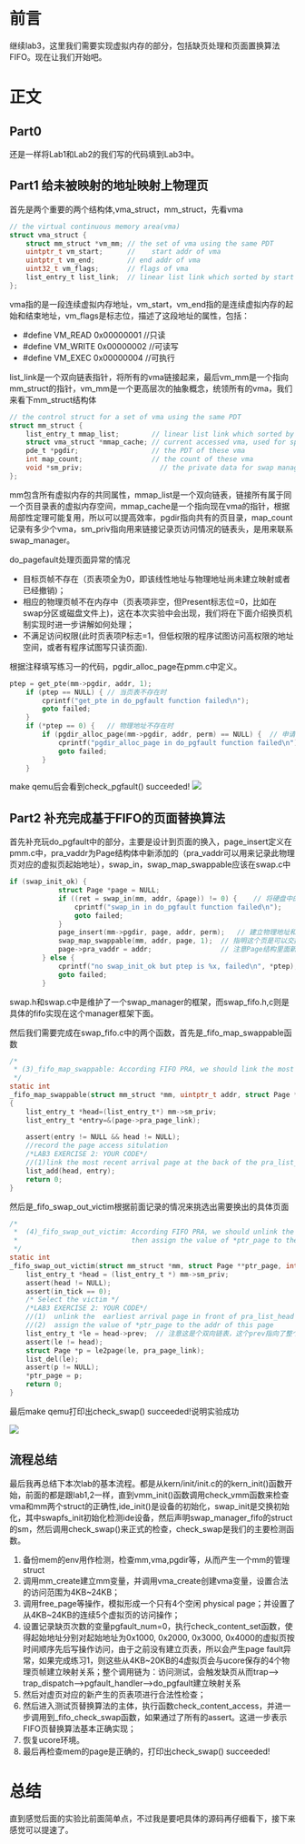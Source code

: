 # 前言

继续lab3，这里我们需要实现虚拟内存的部分，包括缺页处理和页面置换算法FIFO。现在让我们开始吧。

# 正文

## Part0

还是一样将Lab1和Lab2的我们写的代码填到Lab3中。

## Part1 给未被映射的地址映射上物理页

首先是两个重要的两个结构体,vma_struct，mm_struct，先看vma

```c
// the virtual continuous memory area(vma)
struct vma_struct {
    struct mm_struct *vm_mm; // the set of vma using the same PDT 
    uintptr_t vm_start;      //    start addr of vma    
    uintptr_t vm_end;        // end addr of vma
    uint32_t vm_flags;       // flags of vma
    list_entry_t list_link;  // linear list link which sorted by start addr of vma
};
```

vma指的是一段连续虚拟内存地址，vm_start，vm_end指的是连续虚拟内存的起始和结束地址，vm_flags是标志位，描述了这段地址的属性，包括：

- #define VM_READ 0x00000001   //只读
- #define VM_WRITE 0x00000002  //可读写
- #define VM_EXEC 0x00000004   //可执行

list_link是一个双向链表指针，将所有的vma链接起来，最后vm_mm是一个指向mm_struct的指针，vm_mm是一个更高层次的抽象概念，统领所有的vma，我们来看下mm_struct结构体

```c
// the control struct for a set of vma using the same PDT
struct mm_struct {
    list_entry_t mmap_list;        // linear list link which sorted by start addr of vma
    struct vma_struct *mmap_cache; // current accessed vma, used for speed purpose
    pde_t *pgdir;                  // the PDT of these vma
    int map_count;                 // the count of these vma
    void *sm_priv;                   // the private data for swap manager
};
```

mm包含所有虚拟内存的共同属性，mmap_list是一个双向链表，链接所有属于同一个页目录表的虚拟内存空间，mmap_cache是一个指向现在vma的指针，根据局部性定理可能复用，所以可以提高效率，pgdir指向共有的页目录，map_count记录有多少个vma，sm_priv指向用来链接记录页访问情况的链表头，是用来联系swap_manager。

do_pagefault处理页面异常的情况

- 目标页帧不存在（页表项全为0，即该线性地址与物理地址尚未建立映射或者已经撤销)；
- 相应的物理页帧不在内存中（页表项非空，但Present标志位=0，比如在swap分区或磁盘文件上)，这在本次实验中会出现，我们将在下面介绍换页机制实现时进一步讲解如何处理；
- 不满足访问权限(此时页表项P标志=1，但低权限的程序试图访问高权限的地址空间，或者有程序试图写只读页面).

根据注释填写练习一的代码，pgdir_alloc_page在pmm.c中定义。

```c
ptep = get_pte(mm->pgdir, addr, 1);
    if (ptep == NULL) { // 当页表不存在时
        cprintf("get_pte in do_pgfault function failed\n");
        goto failed;
    }
    if (*ptep == 0) {   // 物理地址不存在时
        if (pgdir_alloc_page(mm->pgdir, addr, perm) == NULL) {  // 申请物理页，并映射物理地址和逻辑地址
            cprintf("pgdir_alloc_page in do_pgfault function failed\n");
            goto failed;
        }
    }
```

make qemu后会看到check_pgfault() succeeded!
![](http://image.bdwms.com/FuAlf3UPDvi6QgxFsVgLNHmW1Rl8)

## Part2 补充完成基于FIFO的页面替换算法

首先补充玩do_pgfault中的部分，主要是设计到页面的换入，page_insert定义在pmm.c中，pra_vaddr为Page结构体中新添加的（pra_vaddr可以用来记录此物理页对应的虚拟页起始地址），swap_in，swap_map_swappable应该在swap.c中

```c
if (swap_init_ok) {
            struct Page *page = NULL;
            if ((ret = swap_in(mm, addr, &page)) != 0) {    // 将硬盘中的内容加载到page里面
                cprintf("swap_in in do_pgfault function failed\n");
                goto failed;
            }
            page_insert(mm->pgdir, page, addr, perm);   // 建立物理地址和逻辑地址的映射
            swap_map_swappable(mm, addr, page, 1);  // 指明这个页是可以交换的
            page->pra_vaddr = addr;                 // 注意Page结构里面新添加了一个pra_vaddr这个变量,用来指明换出内存的是哪个页
        } else {
            cprintf("no swap_init_ok but ptep is %x, failed\n", *ptep);
            goto failed;
        }
```

swap.h和swap.c中是维护了一个swap_manager的框架，而swap_fifo.h,c则是具体的fifo实现在这个manager框架下面。

然后我们需要完成在swap_fifo.c中的两个函数，首先是_fifo_map_swappable函数

```c
/*
 * (3)_fifo_map_swappable: According FIFO PRA, we should link the most recent arrival page at the back of pra_list_head qeueue
 */
static int
_fifo_map_swappable(struct mm_struct *mm, uintptr_t addr, struct Page *page, int swap_in)
{
    list_entry_t *head=(list_entry_t*) mm->sm_priv;
    list_entry_t *entry=&(page->pra_page_link);
 
    assert(entry != NULL && head != NULL);
    //record the page access situlation
    /*LAB3 EXERCISE 2: YOUR CODE*/ 
    //(1)link the most recent arrival page at the back of the pra_list_head qeueue.
    list_add(head, entry);
    return 0;
}
```

然后是_fifo_swap_out_victim根据前面记录的情况来挑选出需要换出的具体页面

```c
/*
 *  (4)_fifo_swap_out_victim: According FIFO PRA, we should unlink the  earliest arrival page in front of pra_list_head qeueue,
 *                            then assign the value of *ptr_page to the addr of this page.
 */
static int
_fifo_swap_out_victim(struct mm_struct *mm, struct Page **ptr_page, int in_tick) {
    list_entry_t *head = (list_entry_t *) mm->sm_priv;
    assert(head != NULL);
    assert(in_tick == 0);
    /* Select the victim */
    /*LAB3 EXERCISE 2: YOUR CODE*/
    //(1)  unlink the  earliest arrival page in front of pra_list_head qeueue
    //(2)  assign the value of *ptr_page to the addr of this page
    list_entry_t *le = head->prev;  // 注意这是个双向链表，这个prev指向了整个链表的最末尾了，就是最先插入的那个页面
    assert(le != head);
    struct Page *p = le2page(le, pra_page_link);
    list_del(le);
    assert(p != NULL);
    *ptr_page = p;
    return 0;
}
```

最后make qemu打印出check_swap() succeeded!说明实验成功

![](http://image.bdwms.com/FrGOpGwiyXl5iW-hFOgc_WgCOjYd)

## 流程总结

最后我再总结下本次lab的基本流程。都是从kern/init/init.c的的kern_init()函数开始，前面的都是跟lab1,2一样，直到vmm_init()函数调用check_vmm函数来检查vma和mm两个struct的正确性,ide_init()是设备的初始化，swap_init是交换初始化，其中swapfs_init初始化检测ide设备，然后声明swap_manager_fifo的struct的sm，然后调用check_swap()来正式的检查，check_swap是我们的主要检测函数。

1. 备份mem的env用作检测，检查mm,vma,pgdir等，从而产生一个mm的管理struct
2. 调用mm_create建立mm变量，并调用vma_create创建vma变量，设置合法的访问范围为4KB~24KB；
3. 调用free_page等操作，模拟形成一个只有4个空闲 physical page；并设置了从4KB~24KB的连续5个虚拟页的访问操作；
4. 设置记录缺页次数的变量pgfault_num=0，执行check_content_set函数，使得起始地址分别对起始地址为0x1000, 0x2000, 0x3000, 0x4000的虚拟页按时间顺序先后写操作访问，由于之前没有建立页表，所以会产生page fault异常，如果完成练习1，则这些从4KB~20KB的4虚拟页会与ucore保存的4个物理页帧建立映射关系；整个调用链为：访问测试，会触发缺页从而trap--> trap_dispatch-->pgfault_handler-->do_pgfault建立映射关系
5. 然后对虚页对应的新产生的页表项进行合法性检查；
6. 然后进入测试页替换算法的主体，执行函数check_content_access，并进一步调用到_fifo_check_swap函数，如果通过了所有的assert。这进一步表示FIFO页替换算法基本正确实现；
7. 恢复ucore环境。
8. 最后再检查mem的page是正确的，打印出check_swap() succeeded!

# 总结

直到感觉后面的实验比前面简单点，不过我是要吧具体的源码再仔细看下，接下来感觉可以提速了。

